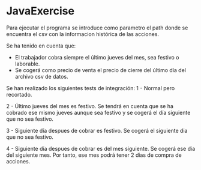 # JavaExercise
Para ejecutar el programa se introduce como parametro el path donde se encuentra el csv con la informacion histórica de las acciones.

Se ha tenido  en cuenta que:
- El trabajador cobra siempre el último jueves del mes, sea festivo o laborable.
- Se cogerá como precio de venta el precio de cierre del último día del archivo csv de datos.


Se han realizado los siguientes tests de integración:
1 - Normal pero recortado.

2 - Último jueves del mes es festivo.
	Se tendrá en cuenta que se ha cobrado ese mismo jueves aunque sea festivo y se cogerá el día siguiente que no sea festivo.

3 - Siguiente día despues de cobrar es festivo.
	Se cogerá el siguiente dia que no sea festivo.

4 - Siguiente día despues de cobrar es del mes siguiente.
	Se cogerá ese dia del siguiente mes. Por tanto, ese mes podrá tener 2 dias de compra de acciones.
